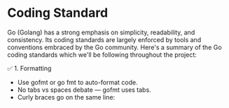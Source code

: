 # Coding Standard

Go (Golang) has a strong emphasis on simplicity, readability, and consistency. Its coding standards are largely enforced by tools and conventions embraced by the Go community. Here's a summary of the Go coding standards which we'll be following throughout the project:

✅ 1. Formatting

- Use gofmt or go fmt to auto-format code.
- No tabs vs spaces debate — gofmt uses tabs.
- Curly braces go on the same line:
